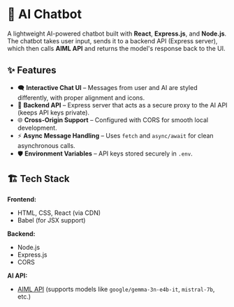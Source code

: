 # 🤖 AI Chatbot  

A lightweight AI-powered chatbot built with **React**, **Express.js**, and **Node.js**.  
The chatbot takes user input, sends it to a backend API (Express server), which then calls **AIML API** and returns the model's response back to the UI.  

## ✨ Features  
- 🗨️ **Interactive Chat UI** – Messages from user and AI are styled differently, with proper alignment and icons.  
- 🔗 **Backend API** – Express server that acts as a secure proxy to the AI API (keeps API keys private).  
- 🌐 **Cross-Origin Support** – Configured with CORS for smooth local development.  
- ⚡ **Async Message Handling** – Uses `fetch` and `async/await` for clean asynchronous calls.  
- 🛡 **Environment Variables** – API keys stored securely in `.env`.  

## 🏗 Tech Stack  
**Frontend:**  
- HTML, CSS, React (via CDN)  
- Babel (for JSX support)  

**Backend:**  
- Node.js
- Express.js
- CORS

**AI API:**  
- [AIML API](https://aimlapi.com/) (supports models like `google/gemma-3n-e4b-it`, `mistral-7b`, etc.)  
